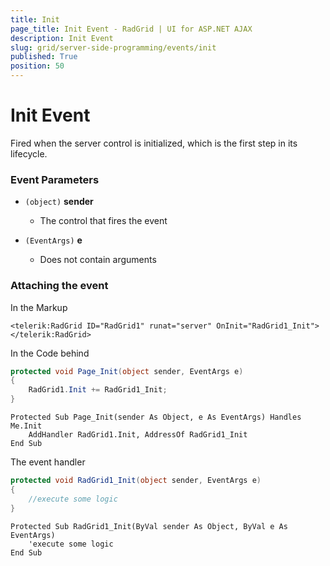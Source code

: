 ```yaml
---
title: Init
page_title: Init Event - RadGrid | UI for ASP.NET AJAX
description: Init Event
slug: grid/server-side-programming/events/init
published: True
position: 50
---
```


# Init Event

Fired when the server control is initialized, which is the first step in its lifecycle.

### Event Parameters

* `(object)` **sender**

    * The control that fires the event

* `(EventArgs)` **e**

    * Does not contain arguments

### Attaching the event

In the Markup

````ASP.NET
<telerik:RadGrid ID="RadGrid1" runat="server" OnInit="RadGrid1_Init">
</telerik:RadGrid>
````

In the Code behind

````C#
protected void Page_Init(object sender, EventArgs e)
{
    RadGrid1.Init += RadGrid1_Init;
}
````
````VB
Protected Sub Page_Init(sender As Object, e As EventArgs) Handles Me.Init
    AddHandler RadGrid1.Init, AddressOf RadGrid1_Init
End Sub
````

The event handler

````C#
protected void RadGrid1_Init(object sender, EventArgs e)
{
    //execute some logic
}
````
````VB
Protected Sub RadGrid1_Init(ByVal sender As Object, ByVal e As EventArgs)
    'execute some logic
End Sub
````

